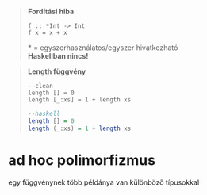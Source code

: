 >**Fordítási hiba**
>```60
>f :: *Int -> Int
>f x = x + x
>```
>\* = egyszerhasználatos/egyszer hivatkozható  
>**Haskellban nincs!**

>**Length függvény**
>```clean
> --clean
> length [] = 0
> length [_:xs] = 1 + length xs
>```
>```haskell
> --haskell
> length [] = 0
> length (_:xs) = 1 + length xs
>```

# ad hoc polimorfizmus

egy függvénynek több példánya van különböző típusokkal
